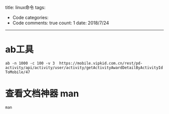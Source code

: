 
title: linux命令
tags: 
  - Code
categories: 
  - Code
comments: true
count: 1
date: 2018/7/24
---
 # ab工具
 `ab -n 1000 -c 100 -v 3  https://mobile.vipkid.com.cn/rest/pd-activity/api/activity/user/activity/getActivityAwardDetailByActivityIdToMobile/47`
 
 # 查看文档神器 man
 
 `man`
 
 
 
